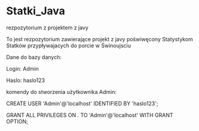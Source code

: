 # Statki_Java
rezpozytorium z projektem z javy

To jest rezpozytorium zawierające projekt z javy poświwęcony Statystykom Statków przypływajacych do porcie w Świnoujsciu

Dane do bazy danych:

Login: Admin

Haslo: haslo123

komendy do stworzenia użytkownika Admin:

CREATE USER 'Admin'@'localhost' IDENTIFIED BY 'haslo123';

GRANT ALL PRIVILEGES ON *.* TO 'Admin'@'localhost' WITH GRANT OPTION;
